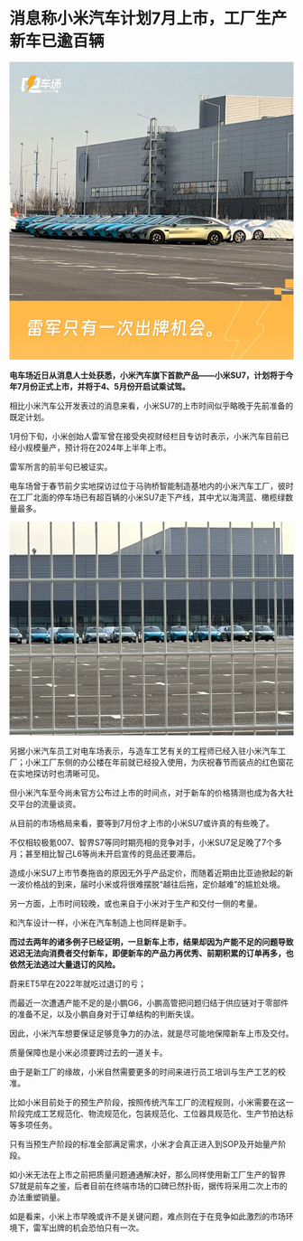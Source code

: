 # 消息称小米汽车计划7月上市，工厂生产新车已逾百辆

![c874065c4ffb37b1cc136c2f5ff75fcd.jpg](https://raw.githubusercontent.com/qqhsx/qqnews_image/main/2024/02/22/消息称小米汽车计划7月上市，工厂生产新车已逾百辆/c874065c4ffb37b1cc136c2f5ff75fcd.jpg)

**电车场近日从消息人士处获悉，小米汽车旗下首款产品——小米SU7，计划将于今年7月份正式上市，并将于4、5月份开启试乘试驾。**

相比小米汽车公开发表过的消息来看，小米SU7的上市时间似乎略晚于先前准备的既定计划。

1月份下旬，小米创始人雷军曾在接受央视财经栏目专访时表示，小米汽车目前已经小规模量产，预计将在2024年上半年上市。

雷军所言的前半句已被证实。

电车场曾于春节前夕实地探访过位于马驹桥智能制造基地内的小米汽车工厂，彼时在工厂北面的停车场已有超百辆的小米SU7走下产线，其中尤以海湾蓝、橄榄绿数量最多。

![3d7aff5b3bfb2f7bd2a65a79d03d7a55.jpg](https://raw.githubusercontent.com/qqhsx/qqnews_image/main/2024/02/22/消息称小米汽车计划7月上市，工厂生产新车已逾百辆/3d7aff5b3bfb2f7bd2a65a79d03d7a55.jpg)

另据小米汽车员工对电车场表示，与造车工艺有关的工程师已经入驻小米汽车工厂；小米工厂东侧的办公楼在年前就已经投入使用，为庆祝春节而装点的红色窗花在实地探访时也清晰可见。

但小米汽车至今尚未官方公布过上市的时间点，对于新车的价格猜测也成为各大社交平台的流量谈资。

从目前的市场格局来看，要等到7月份才上市的小米SU7或许真的有些晚了。

不仅相较极氪007、智界S7等同时期亮相的竞争对手，小米SU7足足晚了7个多月；甚至相比智己L6等尚未开启宣传的竞品还要滞后。

造成小米SU7上市节奏拖沓的原因无外乎产品定价，而随着近期由比亚迪掀起的新一波价格战的到来，届时小米或将很难摆脱“越往后拖，定价越难”的尴尬处境。

另一方面，上市时间较晚，或也来自于小米对于生产和交付一侧的考量。

和汽车设计一样，小米在汽车制造上也同样是新手。

**而过去两年的诸多例子已经证明，一旦新车上市，结果却因为产能不足的问题导致迟迟无法向消费者交付新车，即便新车的产品力再优秀、前期积累的订单再多，也依然无法逃过大量退订的风险。**

蔚来ET5早在2022年就吃过退订的亏；

而最近一次遭遇产能不足的是小鹏G6，小鹏高管把问题归结于供应链对于零部件的准备不足，以及小鹏自身对于订单结构的判断失误。

因此，小米汽车想要保证足够竞争力的办法，就是尽可能地保障新车上市及交付。

质量保障也是小米必须要跨过去的一道关卡。

由于是新工厂的缘故，小米自然需要更多的时间来进行员工培训与生产工艺的校准。

比如小米目前处于的预生产阶段，按照传统汽车工厂的流程规则，小米需要在这一阶段完成工艺规范化、物流规范化，包装规范化、工位器具规范化、生产节拍达标等多项任务。

只有当预生产阶段的标准全部满足需求，小米才会真正进入到SOP及开始量产阶段。

如小米无法在上市之前把质量问题通通解决好，那么同样使用新工厂生产的智界S7就是前车之鉴，后者目前在终端市场的口碑已然扑街，据传将采用二次上市的办法重塑销量。

如是看来，小米上市早晚或许不是关键问题，难点则在于在竞争如此激烈的市场环境下，雷军出牌的机会恐怕只有一次。


